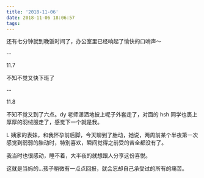 ```yaml
---
title: '2018-11-06'
date: 2018-11-06 18:06:57
tags:
---
```


还有七分钟就到晚饭时间了，办公室里已经响起了愉快的口哨声～

--

11.7

不知不觉又快下班了

--

11.8

不知不觉又到了六点。dy 老师潇洒地披上呢子外套走了，对面的 hsh 同学也裹上厚厚的羽绒服走了，感觉下一个就是我。

L 姨家的表妹，和我怀孕前后脚，今天聊到了胎动，她说，两周前某个半夜第一次感觉到弱弱的胎动时，特别喜欢，瞬间觉得之前受的苦全都没有了。

我当时也很感动，睡不着，大半夜的就想跟人分享这份喜悦。

这就是当妈的...孩子稍微有一点点回报，就会忘却自己承受过的所有的痛苦。



